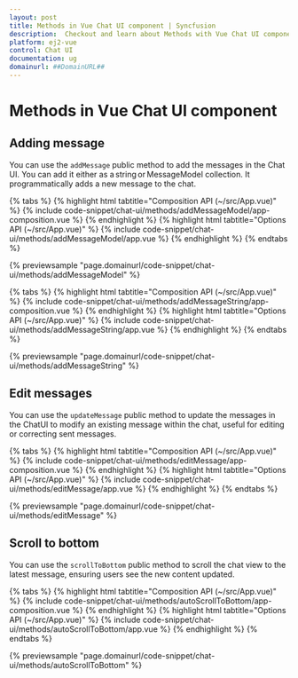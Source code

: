 ```yaml
---
layout: post
title: Methods in Vue Chat UI component | Syncfusion
description:  Checkout and learn about Methods with Vue Chat UI component of Syncfusion Essential JS 2 and more details.
platform: ej2-vue
control: Chat UI
documentation: ug
domainurl: ##DomainURL##
---
```


# Methods in Vue Chat UI component

## Adding message

You can use the `addMessage` public method to add the messages in the Chat UI. You can add it either as a string or MessageModel collection. It programmatically adds a new message to the chat.

{% tabs %}
{% highlight html tabtitle="Composition API (~/src/App.vue)" %}
{% include code-snippet/chat-ui/methods/addMessageModel/app-composition.vue %}
{% endhighlight %}
{% highlight html tabtitle="Options API (~/src/App.vue)" %}
{% include code-snippet/chat-ui/methods/addMessageModel/app.vue %}
{% endhighlight %}
{% endtabs %}
  
{% previewsample "page.domainurl/code-snippet/chat-ui/methods/addMessageModel" %}

{% tabs %}
{% highlight html tabtitle="Composition API (~/src/App.vue)" %}
{% include code-snippet/chat-ui/methods/addMessageString/app-composition.vue %}
{% endhighlight %}
{% highlight html tabtitle="Options API (~/src/App.vue)" %}
{% include code-snippet/chat-ui/methods/addMessageString/app.vue %}
{% endhighlight %}
{% endtabs %}
  
{% previewsample "page.domainurl/code-snippet/chat-ui/methods/addMessageString" %}

## Edit messages

You can use the `updateMessage` public method to update the messages in the ChatUI to modify an existing message within the chat, useful for editing or correcting sent messages.

{% tabs %}
{% highlight html tabtitle="Composition API (~/src/App.vue)" %}
{% include code-snippet/chat-ui/methods/editMessage/app-composition.vue %}
{% endhighlight %}
{% highlight html tabtitle="Options API (~/src/App.vue)" %}
{% include code-snippet/chat-ui/methods/editMessage/app.vue %}
{% endhighlight %}
{% endtabs %}
  
{% previewsample "page.domainurl/code-snippet/chat-ui/methods/editMessage" %}

## Scroll to bottom

You can use the `scrollToBottom` public method to scroll the chat view to the latest message, ensuring users see the new content updated.

{% tabs %}
{% highlight html tabtitle="Composition API (~/src/App.vue)" %}
{% include code-snippet/chat-ui/methods/autoScrollToBottom/app-composition.vue %}
{% endhighlight %}
{% highlight html tabtitle="Options API (~/src/App.vue)" %}
{% include code-snippet/chat-ui/methods/autoScrollToBottom/app.vue %}
{% endhighlight %}
{% endtabs %}
  
{% previewsample "page.domainurl/code-snippet/chat-ui/methods/autoScrollToBottom" %}
